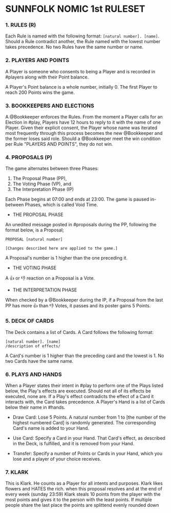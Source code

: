 # SUNNFOLK NOMIC 1st RULESET 


### 1. RULES (R)

Each Rule is named with the following format: `[natural number]. [name]`. 
Should a Rule contradict another, the Rule named with the lowest number takes precedence. 
No two Rules have the same number or name. 


### 2. PLAYERS AND POINTS

A Player is someone who consents to being a Player and is recorded in #players along with their Point balance. 

A Player's Point balance is a whole number, initially 0. 
The first Player to reach 200 Points wins the game. 


### 3. BOOKKEEPERS AND ELECTIONS 

A @Bookkeeper enforces the Rules. 
From the moment a Player calls for an Election in #play, Players have 12 hours to reply to it with the name of one Player. 
Given their explicit consent, the Player whose name was iterated most frequently through this process becomes the new @Bookkeeper and the former loses said role. 
Should a @Bookkeeper meet the win condition per Rule "PLAYERS AND POINTS", they do not win. 


### 4. PROPOSALS (P)

The game alternates between three Phases: 
1. The Proposal Phase (PP), 
2. The Voting Phase (VP), and 
3. The Interpretation Phase (IP) 

Each Phase begins at 07:00 and ends at 23:00. The game is paused in-between Phases, which is called Void Time. 

- THE PROPOSAL PHASE 

An unedited message posted in #proposals during the PP, following the format below, is a Proposal;
```
PROPOSAL [natural number]

[Changes described here are applied to the game.]
```
A Proposal's number is 1 higher than the one preceding it. 

- THE VOTING PHASE 

A :thumbsup: or :thumbsdown: reaction on a Proposal is a Vote. 

- THE INTERPRETATION PHASE 

When checked by a @Bookkeeper during the IP, if a Proposal from the last PP has more :thumbsup: than :thumbsdown: Votes, it passes and its poster gains 5 Points. 


### 5. DECK OF CARDS 

The Deck contains a list of Cards. 
A Card follows the following format: 
```
[natural number]. [name]
/description of effects/
```
 
A Card's number is 1 higher than the preceding card and the lowest is 1. 
No two Cards have the same name. 


### 6. PLAYS AND HANDS

When a Player states their intent in #play to perform one of the Plays listed below, the Play's effects are executed. 
Should not all of its effects be executed, none are. 
If a Play's effect contradicts the effect of a Card it interacts with, the Card takes precedence. 
A Player's Hand is a list of Cards below their name in #hands. 

- Draw Card: 
Lose 5 Points. 
A natural number from 1 to [the number of the highest numbered Card] is randomly generated. 
The corresponding Card's name is added to your Hand. 

- Use Card: 
Specify a Card in your Hand. 
That Card's effect, as described in the Deck, is fulfilled, and it is removed from your Hand. 

- Transfer: 
Specify a number of Points or Cards in your Hand, which you lose and a player of your choice receives.


### 7. KLARK 

This is Klark. 
He counts as a Player for all intents and purposes. 
Klark likes flowers and HATES the rich. 
when this proposal resolves and at the end of every week (sunday 23:59) Klark steals 10 points from the player with the most points and gives it to the person with the least points. 
If multiple people share the last place the points are splittend evenly rounded down

